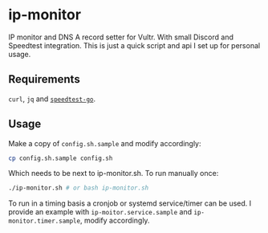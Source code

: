 # ip-monitor

IP monitor and DNS A record setter for Vultr. With small Discord and Speedtest integration. This is just a quick script and api I set up for personal usage.

## Requirements

`curl`, `jq` and [`speedtest-go`](https://github.com/showwin/speedtest-go).

## Usage

Make a copy of `config.sh.sample` and modify accordingly:

```bash
cp config.sh.sample config.sh
```

Which needs to be next to ip-monitor.sh. To run manually once:

```bash
./ip-monitor.sh # or bash ip-monitor.sh
```

To run in a timing basis a cronjob or systemd service/timer can be used. I provide an example with `ip-moitor.service.sample` and `ip-monitor.timer.sample`, modify accordingly.
